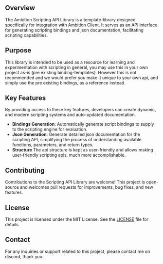 ## Overview

The Ambition Scripting API Library is a template-library designed specifically for integration with Ambition Client.
It serves as an API interface for generating scripting bindings and json documentation, facilitating scripting capabilities.

## Purpose

This library is intended to be used as a resource for learning and experimentation with scripting in general, you may use this in your own project as-is (pre existing binding-templates).
However this is not recommended and we would prefer you make it unique to your own api, and simply use the pre existing bindings, as a reference instead.

## Key Features

By providing access to these key features, developers can create dynamic, and modern scripting systems and auto-updated documentation.
- **Bindings Generation**: Automatically generate script bindings to supply to the scripting engine for evaluation.
- **Json Generation**: Generate detailed json documentation for the scripting API, simplifying the process of understanding available functions, parameters, and return types.
- **Structure** The api structure is kept as user-friendly and allows making user-friendly scripting apis, much more accomplishable.

## Contributing

Contributions to the Scripting API Library are welcome! This project is open-source and welcomes pull requests for improvements, bug fixes, and new features.

## License

This project is licensed under the MIT License. See the [LICENSE](LICENSE) file for details.

## Contact

For any inquiries or support related to this project, please contact me on discord, thank you.

